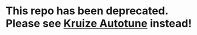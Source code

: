 
# This repo has been deprecated. Please see [Kruize Autotune](https://github.com/kruize/autotune) instead!
